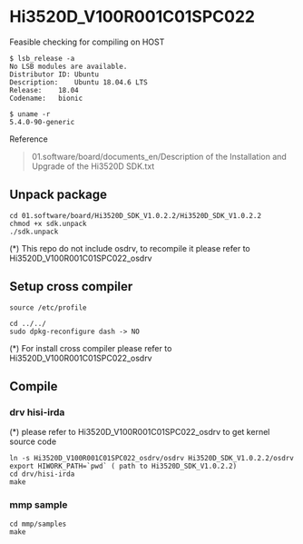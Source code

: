 # Hi3520D_V100R001C01SPC022
Feasible checking for compiling on HOST
```
$ lsb_release -a
No LSB modules are available.
Distributor ID:	Ubuntu
Description:	Ubuntu 18.04.6 LTS
Release:	18.04
Codename:	bionic

$ uname -r
5.4.0-90-generic
```

Reference
> 01.software/board/documents_en/Description of the Installation and Upgrade of the Hi3520D SDK.txt

## Unpack package
```
cd 01.software/board/Hi3520D_SDK_V1.0.2.2/Hi3520D_SDK_V1.0.2.2
chmod +x sdk.unpack
./sdk.unpack
```
(*) This repo do not include osdrv, to recompile it please refer to Hi3520D_V100R001C01SPC022_osdrv 

## Setup cross compiler 
```
source /etc/profile

cd ../../
sudo dpkg-reconfigure dash -> NO

```

(*) For install cross compiler please refer to Hi3520D_V100R001C01SPC022_osdrv 



## Compile
### drv hisi-irda

(*) please refer to Hi3520D_V100R001C01SPC022_osdrv to get kernel source code

```
ln -s Hi3520D_V100R001C01SPC022_osdrv/osdrv Hi3520D_SDK_V1.0.2.2/osdrv
export HIWORK_PATH=`pwd` ( path to Hi3520D_SDK_V1.0.2.2)
cd drv/hisi-irda
make
```

### mmp sample 

```
cd mmp/samples
make
```
